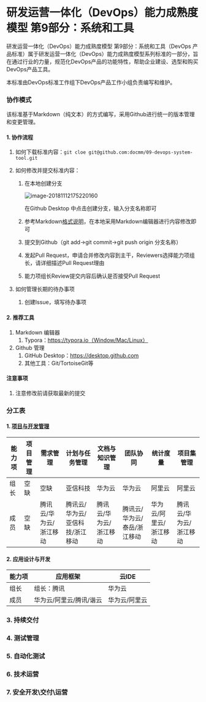 # 研发运营一体化（DevOps）能力成熟度模型 第9部分：系统和工具

研发运营一体化（DevOps）能力成熟度模型 第9部分：系统和工具（DevOps 产品标准）属于研发运营一体化（DevOps）能力成熟度模型系列标准的一部分，旨在通过行业的力量，规范化DevOps产品的功能特性，帮助企业建设、选型和购买DevOps产品工具。

本标准由DevOps标准工作组下DevOps产品工作小组负责编写和维护。


### 协作模式

该标准基于Markdown（纯文本）的方式编写，采用Github进行统一的版本管理和变更管理。

#### 1. 协作流程

1. 如何下载标准内容：`git cloe git@github.com:docmm/09-devops-system-tool.git`

2. 如何修改并提交标准内容：

   1. 在本地创建分支

      ![image-20181112175220160](/Users/jingyun/Documents/GreatOps/标准/产品标准/09-devops-system-tool/docs/image-20181112175220160.png)

      在Github Desktop 中点击创建分支，输入分支名称即可

   2. 参考Markdown[格式说明](http://www.markdown.cn/)，在本地采用Markdown编辑器进行内容修改即可

   3. 提交到Github（git add->git commit->git push origin 分支名称）

   4. 发起Pull Request，申请合并修改内容到主干，Reviewers选择能力项组长，请详细描述Pull Request理由

   5. 能力项组长Review提交内容后确认是否接受Pull Request

3. 如何管理长期的待办事项

   1. 创建Issue，填写待办事项

#### 2. 推荐工具

1. Markdown 编辑器
   1. Typora：https://typora.io（Window/Mac/Linux）
2. Github 管理
   1. GitHub Desktop：https://desktop.github.com
   2. 其他工具：Git/TortoiseGit等
 #### 注意事项

1. 注意修改前请获取最新的提交

### 分工表

#### 1. [项目与开发管理](project_and_development_management.md)


| 能力项 | 项目管理 | 需求管理               | 计划与任务管理                  | 文档与知识管理         | 团队协同                    | 统计度量               | 项目集管理             |
| ------ | -------- | ---------------------- | ------------------------------- | ---------------------- | --------------------------- | ---------------------- | ---------------------- |
| 组长   | 空缺     | 空缺                   | 亚信科技                        | 华为云                 | 华为云                      | 阿里云                 | 阿里云                 |
| 成员   | 空缺     | 腾讯云/华为云/浙江移动 | 腾讯云/华为云/亚信科技/浙江移动 | 腾讯云/华为云/浙江移动 | 腾讯云/华为云/泰岳/浙江移动 | 华为云/阿里云/浙江移动 | 腾讯云/华为云/浙江移动 |



#### 2. 应用设计与开发

| 能力项 | 应用框架                | 云IDE         |
| ------ | ----------------------- | ------------- |
| 组长   | 组长：腾讯              | 华为云        |
| 成员   | 华为云/阿里云/腾讯/谐云 | 华为云/阿里云 |

### 3. 持续交付

### 4. 测试管理
### 5. 自动化测试
### 6. 技术运营
### 7. 安全开发\交付\运营

